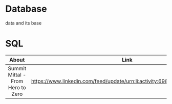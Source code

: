 # Database
data and its base

# SQL

About|Link
:-:|:-:
Summit Mittal - From Hero to Zero|https://www.linkedin.com/feed/update/urn:li:activity:6987738325675622400/
